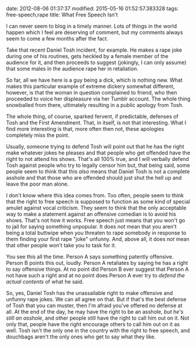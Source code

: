 date: 2012-08-06 01:37:37
modified: 2015-05-16 01:52:57.383328
tags: free-speech,rape
title: What Free Speech Isn't

I can never seem to blog in a timely manner. Lots of things in the world
happen which I feel are deserving of comment, but my comments always seem to
come a few months after the fact.

Take that recent Daniel Tosh incident, for example.  He makes a rape joke
during one of his routines, gets heckled by a female member of the audience
for it, and then proceeds to suggest (jokingly, I can only assume) that some
males in the audience rape her in retaliation.

So far, all we have here is a guy being a dick, which is nothing new.  What
makes this particular example of extreme dickery somewhat different,
however, is that the woman in question complained to friend, who then
proceeded to voice her displeasure via her Tumblr account.  The whole thing
snowballed from there, ultimately resulting in a public apology from Tosh.

The whole thing, of course, sparked fervent, if predictable, defenses of
Tosh and the First Amendment.  That, in itself, is not that interesting.
What I find more interesting is that, more often then not, these apologies
completely miss the point.

Usually, someone trying to defend Tosh will point out that he has the right
make whatever jokes he pleases and that people who get offended have the
right to not attend his shows.  That's all 100% true, and I will verbally
defend Tosh against people who try to legally censor him but, that being said,
some people seem to think that this *also* means that Daniel Tosh is not a
complete asshole and that those who are offended should just shut the hell
up and leave the poor man alone.

I don't know where this idea comes from.  Too often, people seem to think
that the right to free speech is supposed to function as some kind of
special amulet against vocal criticism.  They seem to think that the only
acceptable way to make a statement against an offensive comedian is to avoid
his shows.  That's not how it works.  Free speech just means that you won't
go to jail for saying something unpopular.  It does *not* mean that you
aren't being a total buttwipe when you threaten to rape somebody in response
to them finding your first rape "joke" unfunny. And, above all, it does
*not* mean that other people won't take you to task for it.

You see this all the time.  Person A says something patently offensive.
Person B points this out, loudly.  Person A retaliates by saying he has a
right to say offensive things.  At no point did Person B ever suggest that
Person A not have such a right and at no point does Person A ever try to
*defend the actual contents* of what he said.

So, yes, Daniel Tosh has the unassailable right to make offensive and
unfunny rape jokes.  We can all agree on that.  But if that's the best
defense of Tosh that you can muster, then I'm afraid you've offered no
defense at all.  At the end of the day, he may have the right to be an
asshole, *but he's still an asshole*, and other people still have the right
to call him out on it.  Not only that, people have the right encourage
others to call him out on it as well.  Tosh isn't the only one in the
country with the right to free speech, and douchbags aren't the only ones
who get to say what they like.
